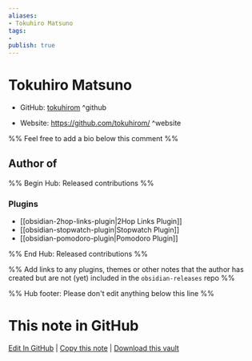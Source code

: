 ```yaml
---
aliases:
- Tokuhiro Matsuno
tags:
- 
publish: true
---
```


# Tokuhiro Matsuno

- GitHub: [tokuhirom](https://github.com/tokuhirom/) ^github
<!-- - Discord: `@` ^discord-->
- Website: <https://github.com/tokuhirom/> ^website
<!-- - [[Publish sites|Publish site]]: ^publish-->

%% Feel free to add a bio below this comment %%


## Author of

%% Begin Hub: Released contributions %%
### Plugins
- [[obsidian-2hop-links-plugin|2Hop Links Plugin]]
- [[obsidian-stopwatch-plugin|Stopwatch Plugin]]
- [[obsidian-pomodoro-plugin|Pomodoro Plugin]]

%% End Hub: Released contributions %%

%% Add links to any plugins, themes or other notes that the author has created but are not (yet) included in the `obsidian-releases` repo %%

<!--
### Unlisted plugins
-->

<!--
### Others

- 
-->

<!--
## Sponsor this author

- [[GitHub sponsors]]: [Sponsor @tokuhirom on GitHub Sponsors](https://github.com/sponsors/tokuhirom) ^github-sponsor
- [[Buy me a coffee]]: ^buy-me-a-coffee
- [[PayPal]]: ^paypal
- [[Patreon]]: ^patreon

-->

<!--
## Follow this author

- [[YouTube Channels|On YouTube]]: ^youtube
- Twitter: ^twitter
- ...
-->

%% Hub footer: Please don't edit anything below this line %%

# This note in GitHub

<span class="git-footer">[Edit In GitHub](https://github.dev/obsidian-community/obsidian-hub/blob/main/01%20-%20Community/People/tokuhirom.md "git-hub-edit-note") | [Copy this note](https://raw.githubusercontent.com/obsidian-community/obsidian-hub/main/01%20-%20Community/People/tokuhirom.md "git-hub-copy-note") | [Download this vault](https://github.com/obsidian-community/obsidian-hub/archive/refs/heads/main.zip "git-hub-download-vault") </span>

